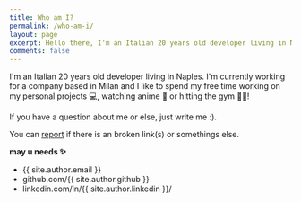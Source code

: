 ```yaml
---
title: Who am I?
permalink: /who-am-i/
layout: page
excerpt: Hello there, I'm an Italian 20 years old developer living in Naples. I'm currently working for a company based in Milan and I like to spend my free time working on my personal projects, watching anime or hitting the gym!.
comments: false
---
```


I'm an Italian 20 years old developer living in Naples. I'm currently working for a company based in Milan and I like to spend my free time working on my personal projects 💻, watching anime 🍡 or hitting the gym 🏋🏻!

If you have a question about me or else, just write me :).

You can [report](https://github.com/agostinofiscale/agostinofiscale.github.io/issues/new) if there is an broken link(s) or somethings else.

**may u needs ✨**

- {{ site.author.email }}
- github.com/{{ site.author.github }}
- linkedin.com/in/{{ site.author.linkedin }}/
